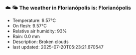 ### ☁️ 🌤️  The weather in Florianópolis is: Florianópolis

- Temperature: 9.57°C
- On flesh: 9.57°C
- Relative air humidity: 93%
- Rain: 0.0 mm
- Description: Broken clouds
- last updated: 2025-07-20T05:23:21.670547
